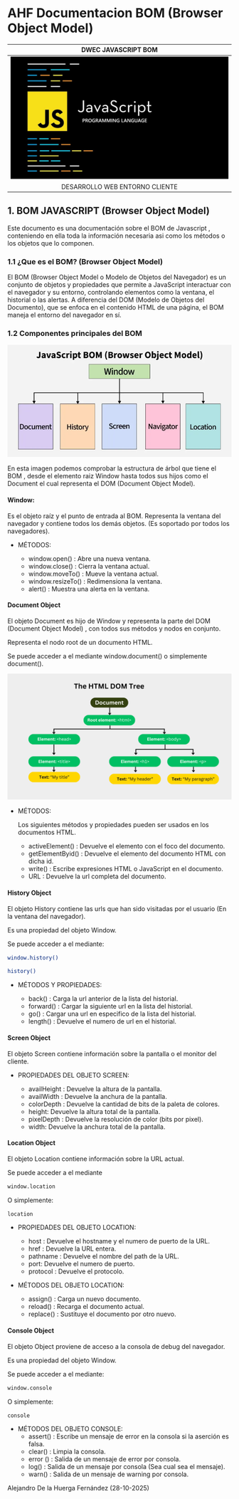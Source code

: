 # AHF Documentacion BOM (Browser Object Model)
| DWEC JAVASCRIPT BOM |
|:-----------:|
![Alt](images/banner%20javascript.jpg)|
| DESARROLLO WEB ENTORNO CLIENTE |



## 1. BOM JAVASCRIPT (Browser Object Model)

Este documento es una documentación sobre el BOM de Javascript , conteniendo en ella toda la información necesaria asi como los métodos o los objetos que lo componen.

### 1.1 ¿Que es el BOM? (Browser Object Model)

El BOM (Browser Object Model o Modelo de Objetos del Navegador) es un conjunto de objetos y propiedades que permite a JavaScript interactuar con el navegador y su entorno, controlando elementos como la ventana, el historial o las alertas. A diferencia del DOM (Modelo de Objetos del Documento), que se enfoca en el contenido HTML de una página, el BOM maneja el entorno del navegador en sí.



### 1.2 Componentes principales del BOM 

![Alt](images/estructura%20BOM.webp)

En esta imagen podemos comprobar la estructura de árbol que tiene el BOM , desde el elemento raiz Window hasta todos sus hijos como el Document el cual representa el DOM (Document Object Model).

  #### Window: 

  Es el objeto raíz y el punto de entrada al BOM. Representa la ventana del navegador y contiene todos los demás objetos. (Es soportado por todos los navegadores).
  - MÉTODOS: 

    - window.open() : Abre una nueva ventana.
    - window.close() : Cierra la ventana actual.
    - window.moveTo() : Mueve la ventana actual.
    - window.resizeTo() : Redimensiona la ventana.
    - alert() : Muestra una alerta en la ventana.


  #### Document Object

  El objeto Document es hijo de Window y representa la parte del DOM (Document Object Model) , con todos sus métodos y nodos en conjunto.

  Representa el nodo root de un documento HTML.

  Se puede acceder a el mediante window.document() o simplemente document().

![Alt](images/estructuraDOM.png)


 - MÉTODOS: 
  
    Los siguientes métodos y propiedades pueden ser usados en los documentos HTML.

    - activeElement() : Devuelve el elemento con el foco del documento.
    - getElementByid() : Devuelve el elemento del documento HTML con dicha id.
    - write() : Escribe expresiones HTML o JavaScript en el documento.
    - URL : Devuelve la url completa del documento.

#### History Object 

El objeto History contiene las urls que han sido visitadas por el usuario (En la ventana del navegador).

Es una propiedad del objeto Window.

Se puede acceder a el mediante: 

```bash
window.history()
```

```bash
history()
```

- MÉTODOS Y PROPIEDADES: 

    - back() : Carga la url anterior de la lista del historial.
    - forward() : Cargar la siguiente url en la lista del historial.
    - go() : Cargar una url en especifico de la lista del historial.
    - length() : Devuelve el numero de url en el historial.


#### Screen Object 

El objeto Screen contiene información sobre la pantalla o el monitor del cliente.

- PROPIEDADES DEL OBJETO SCREEN:

    - availHeight : Devuelve la altura de la pantalla.
    - availWidth : Devuelve la anchura de la pantalla.
    - colorDepth : Devuelve la cantidad de bits de la paleta de colores.
    - height: Devuelve la altura total de la pantalla.
    - pixelDepth : Devuelve la resolución de color (bits por pixel).
    - width: Devuelve la anchura total de la pantalla.


#### Location Object 

El objeto Location contiene información sobre la URL actual.

Se puede acceder a el mediante 

```bash
window.location 
```

O simplemente: 

```bash
location 
```

 - PROPIEDADES DEL OBJETO LOCATION: 

    - host : Devuelve el hostname y el numero de puerto de la URL.
    - href : Devuelve la URL entera.
    - pathname : Devuelve el nombre del path de la URL.
    - port: Devuelve el numero de puerto.
    - protocol : Devuelve el protocolo.


 - MÉTODOS DEL OBJETO LOCATION:

    - assign() : Carga un nuevo documento.
    - reload() :  Recarga el documento actual. 
    - replace() : Sustituye el documento por otro nuevo.



#### Console Object 

El objeto Object proviene de acceso a la consola de debug del navegador.

Es una propiedad del objeto Window.

Se puede acceder a el mediante: 

```bash
window.console
```

O simplemente: 

```bash
console
```

 - MÉTODOS DEL OBJETO CONSOLE: 
    - assert() : Escribe un mensaje de error en la consola si la aserción es falsa.
    - clear() : Limpia la consola.
    - error () : Salida de un mensaje de error por consola.
    - log() : Salida de un mensaje por consola (Sea cual sea el mensaje).
    - warn() : Salida de un mensaje de warning por consola.

Alejandro De la Huerga Fernández (28-10-2025)

